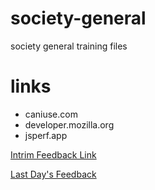 # society-general
society general training files

# links
<ul>
  <li>caniuse.com</li>
  <li>developer.mozilla.org</li>
  <li>jsperf.app</li>
</ul>



<a href="https://docs.google.com/forms/d/e/1FAIpQLSfo6_-r5kpUhgnVfsHGCXzpbxmuwBMMJeF9PwabW9Jq2i4sOg/viewform">Intrim Feedback Link</a>

<a href="https://docs.google.com/forms/d/e/1FAIpQLSfo6_-r5kpUhgnVfsHGCXzpbxmuwBMMJeF9PwabW9Jq2i4sOg/viewform"> Last Day's Feedback </a>
